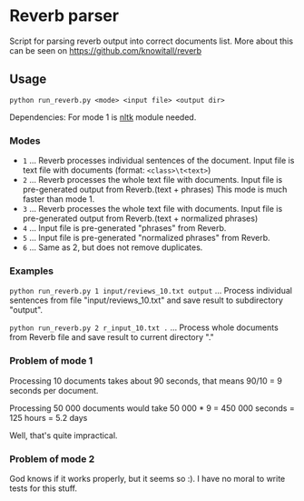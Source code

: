 # Reverb parser
Script for parsing reverb output into correct documents list. More about this can be seen on https://github.com/knowitall/reverb

## Usage
`python run_reverb.py <mode> <input file> <output dir>`

Dependencies: For mode 1 is [nltk](https://pypi.python.org/pypi/nltk) module needed.

### Modes
* `1` ... Reverb processes individual sentences of the document. Input file is text file with documents (format: `<class>\t<text>`)
* `2` ... Reverb processes the whole text file with documents. Input file is pre-generated output from Reverb.(text + phrases) This mode is much faster than mode 1.
* `3` ... Reverb processes the whole text file with documents. Input file is pre-generated output from Reverb.(text + normalized phrases)
* `4` ... Input file is pre-generated "phrases" from Reverb.
* `5` ... Input file is pre-generated "normalized phrases" from Reverb.
* `6` ... Same as 2, but does not remove duplicates.


### Examples
`python run_reverb.py 1 input/reviews_10.txt output` ... Process individual sentences from file "input/reviews_10.txt" and save result to subdirectory "output".

`python run_reverb.py 2 r_input_10.txt .` ... Process whole documents from Reverb file and save result to current directory "."

### Problem of mode 1
Processing 10 documents takes about 90 seconds, that means 90/10 = 9 seconds per document.

Processing 50 000 documents would take 50 000 * 9 = 450 000 seconds = 125 hours = 5.2 days

Well, that's quite impractical.

### Problem of mode 2
God knows if it works properly, but it seems so :). I have no moral to write tests for this stuff.


